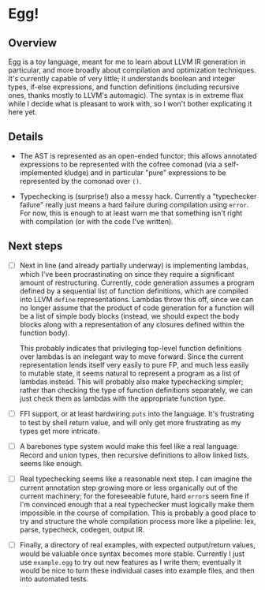 # Egg!

## Overview

Egg is a toy language, meant for me to learn about LLVM IR generation in
particular, and more broadly about compilation and optimization techniques. It's
currently capable of very little; it understands boolean and integer types,
if-else expressions, and function definitions (including recursive ones, thanks
  mostly to LLVM's automagic). The syntax is in extreme flux while I decide what
  is pleasant to work with, so I won't bother explicating it here yet.

## Details

- The AST is represented as an open-ended functor; this allows annotated
  expressions to be represented with the cofree comonad (via a self-implemented
  kludge) and in particular "pure" expressions to be represented by the comonad
  over `()`.

- Typechecking is (surprise!) also a messy hack. Currently a "typechecker
  failure" really just means a hard failure during compilation using `error`.
  For now, this is enough to at least warn me that something isn't right with
  compilation (or with the code I've written).

## Next steps

- [ ] Next in line (and already partially underway) is implementing lambdas,
  which I've been procrastinating on since they require a significant amount of
  restructuring. Currently, code generation assumes a program defined by a
  sequential list of function definitions, which are compiled into LLVM `define`
  representations. Lambdas throw this off, since we can no longer assume that
  the product of code generation for a function will be a list of simple body
  blocks (instead, we should expect the body blocks along with a representation
  of any closures defined within the function body).

  This probably indicates that privileging top-level function definitions over
  lambdas is an inelegant way to move forward. Since the current representation
  lends itself very easily to pure FP, and much less easily to mutable state, it
  seems natural to represent a program as a list of lambdas instead. This will
  probably also make typechecking simpler; rather than checking the type of
  function definitions separately, we can just check them as lambdas with the
  appropriate function type.

- [ ] FFI support, or at least hardwiring `puts` into the language. It's
  frustrating to test by shell return value, and will only get more frustrating
  as my types get more intricate.

- [ ] A barebones type system would make this feel like a real language. Record
  and union types, then recursive definitions to allow linked lists, seems like
  enough.

- [ ] Real typechecking seems like a reasonable next step. I can imagine the
  current annotation step growing more or less organically out of the current
  machinery; for the foreseeable future, hard `error`s seem fine if I'm
  convinced enough that a real typechecker must logically make them impossible
  in the course of compilation. This is probably a good place to try and
  structure the whole compilation process more like a pipeline: lex, parse,
  typecheck, codegen, output IR.

- [ ] Finally, a directory of real examples, with expected output/return values,
  would be valuable once syntax becomes more stable. Currently I just use
  `example.egg` to try out new features as I write them; eventually it would be
  nice to turn these individual cases into example files, and then into
  automated tests.
